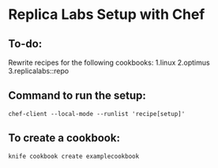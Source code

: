 Replica Labs Setup with Chef
====================================

To-do:
-----------------
Rewrite recipes for the following cookbooks:
1.linux
2.optimus
3.replicalabs::repo

Command to run the setup:
-----------------
```
chef-client --local-mode --runlist 'recipe[setup]'
```

To create a cookbook:
-----------------
```
knife cookbook create examplecookbook
```


